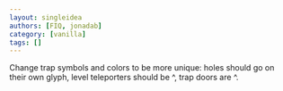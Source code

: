 ```yaml
---
layout: singleidea
authors: [FIQ, jonadab]
category: [vanilla]
tags: []
---
```

Change trap symbols and colors to be more unique: holes should go on their own glyph, level teleporters should be <span class="nhsym clr-brightmagenta">^</span>, trap doors are <span class="nhsym clr-green">^</span>.
